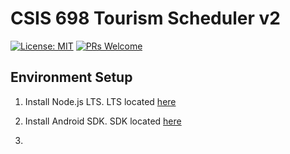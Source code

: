 # CSIS 698 Tourism Scheduler v2

[![License: MIT](https://img.shields.io/badge/License-MIT-yellow.svg)](https://opensource.org/licenses/MIT)
[![PRs Welcome](https://img.shields.io/badge/PRs-welcome-brightgreen.svg?style=flat-square)](http://makeapullrequest.com)

## Environment Setup

1. Install Node.js LTS. LTS located [here](https://nodejs.org/en/download/)

2. Install Android SDK. SDK located [here](https://developer.android.com/studio)

3. 
